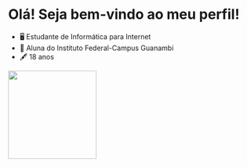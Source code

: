 # Olá! Seja bem-vindo ao meu perfil!

* 🖥️  Estudante de Informática para Internet
* 📓  Aluna do Instituto Federal-Campus Guanambi
* 🖋️  18 anos

<div>
<a href="https://beacons.ai/eduardafraga"><img height="180em" src="https://github-readme-stats.vercel.app/api?username=eduardafraga&show_icons=true&hide=contribs,prs&cache_seconds=86400&theme=cobalt"/>
</div> 
